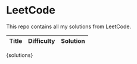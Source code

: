 # LeetCode

This repo contains all my solutions from LeetCode.

| Title                | Difficulty       | Solution  |
|---                   |:---:             |:---:      |
{solutions}
